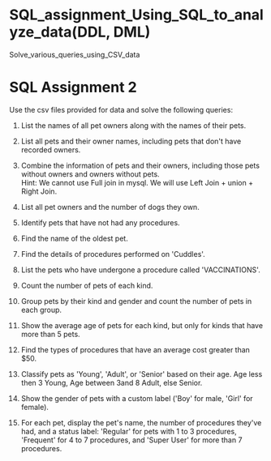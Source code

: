 # SQL_assignment_Using_SQL_to_analyze_data(DDL, DML)
 Solve_various_queries_using_CSV_data


# SQL Assignment 2 
Use the csv files provided for data and solve the following queries:  

1. List the names of all pet owners along with the names of their pets.  

2. List all pets and their owner names, including pets that don't have recorded owners.  

3. Combine the information of pets and their owners, including those pets without owners and owners without pets.  
  Hint: We cannot use Full join in mysql. We will use Left Join + union + Right Join.  

4. List all pet owners and the number of dogs they own.  

5. Identify pets that have not had any procedures.  

6. Find the name of the oldest pet.  

7. Find the details of procedures performed on 'Cuddles'.  

8. List the pets who have undergone a procedure called 'VACCINATIONS'. 

9. Count the number of pets of each kind. 

10. Group pets by their kind and gender and count the number of pets in each group.  

11. Show the average age of pets for each kind, but only for kinds that have more than 5 pets.  

12. Find the types of procedures that have an average cost greater than $50.  

13. Classify pets as 'Young', 'Adult', or 'Senior' based on their age. Age less then 3 Young, Age between 3and 8 Adult, else Senior.  

14. Show the gender of pets with a custom label ('Boy' for male, 'Girl' for female).  

15. For each pet, display the pet's name, the number of procedures they've had, and a status label: 'Regular' for pets with 1 to 3 procedures, 'Frequent' for 4 to 7 procedures, and 'Super User' for more than 7 procedures.  

